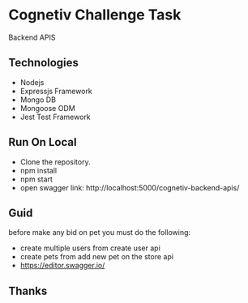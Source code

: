 # Cognetiv Challenge Task

Backend APIS

## Technologies

- Nodejs
- Expressjs Framework
- Mongo DB
- Mongoose ODM
- Jest Test Framework

## Run On Local
- Clone the repository.
- npm install
- npm start 
- open swagger link: http://localhost:5000/cognetiv-backend-apis/ 

## Guid
before make any bid on pet you must do the following:
- create multiple users from create user api
- create pets from add new pet on the store api
- https://editor.swagger.io/

## Thanks
